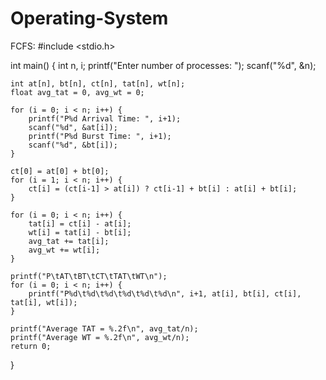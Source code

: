 # Operating-System
FCFS:
#include <stdio.h>

int main() {
    int n, i;
    printf("Enter number of processes: ");
    scanf("%d", &n);

    int at[n], bt[n], ct[n], tat[n], wt[n];
    float avg_tat = 0, avg_wt = 0;

    for (i = 0; i < n; i++) {
        printf("P%d Arrival Time: ", i+1);
        scanf("%d", &at[i]);
        printf("P%d Burst Time: ", i+1);
        scanf("%d", &bt[i]);
    }

    ct[0] = at[0] + bt[0];
    for (i = 1; i < n; i++) {
        ct[i] = (ct[i-1] > at[i]) ? ct[i-1] + bt[i] : at[i] + bt[i];
    }

    for (i = 0; i < n; i++) {
        tat[i] = ct[i] - at[i];
        wt[i] = tat[i] - bt[i];
        avg_tat += tat[i];
        avg_wt += wt[i];
    }

    printf("P\tAT\tBT\tCT\tTAT\tWT\n");
    for (i = 0; i < n; i++) {
        printf("P%d\t%d\t%d\t%d\t%d\t%d\n", i+1, at[i], bt[i], ct[i], tat[i], wt[i]);
    }

    printf("Average TAT = %.2f\n", avg_tat/n);
    printf("Average WT = %.2f\n", avg_wt/n);
    return 0;
}
